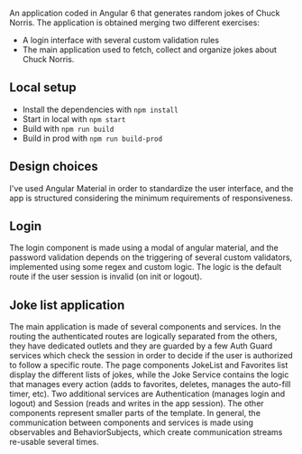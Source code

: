 An application coded in Angular 6 that generates random jokes of Chuck Norris.
The application is obtained merging two different exercises: 
 - A login interface with several custom validation rules
 - The main application used to fetch, collect and organize jokes about Chuck Norris.

## Local setup

- Install the dependencies with `npm install`
- Start in local with `npm start`
- Build with `npm run build`
- Build in prod with `npm run build-prod`

## Design choices 
I've used Angular Material in order to standardize the user interface, and the app is structured considering the minimum requirements of responsiveness. 
   
## Login
The login component is made using a modal of angular material, and the password validation depends on the triggering of several custom validators, implemented using some regex and custom logic. The logic is the default route if the user session is invalid (on init or logout). 

## Joke list application
The main application is made of several components and services. 
In the routing the authenticated routes are logically separated from the others, they have dedicated outlets and they are guarded by a few Auth Guard services which check the session in order to decide if the user is authorized to follow a specific route.
The page components JokeList and Favorites list display the different lists of jokes, while the Joke Service contains the logic that manages every action (adds to favorites, deletes, manages the auto-fill timer, etc).
Two additional services are Authentication (manages login and logout) and Session (reads and writes in the app session).
The other components represent smaller parts of the template. In general, the communication between components and services is made using observables and BehaviorSubjects, which create communication streams re-usable several times.

